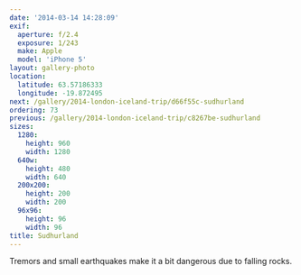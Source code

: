 ```yaml
---
date: '2014-03-14 14:28:09'
exif:
  aperture: f/2.4
  exposure: 1/243
  make: Apple
  model: 'iPhone 5'
layout: gallery-photo
location:
  latitude: 63.57186333
  longitude: -19.872495
next: /gallery/2014-london-iceland-trip/d66f55c-sudhurland
ordering: 73
previous: /gallery/2014-london-iceland-trip/c8267be-sudhurland
sizes:
  1280:
    height: 960
    width: 1280
  640w:
    height: 480
    width: 640
  200x200:
    height: 200
    width: 200
  96x96:
    height: 96
    width: 96
title: Sudhurland
---
```


Tremors and small earthquakes make it a bit dangerous due to falling rocks.
